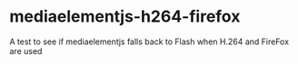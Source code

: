mediaelementjs-h264-firefox
===========================

A test to see if mediaelementjs falls back to Flash when H.264 and FireFox are used

